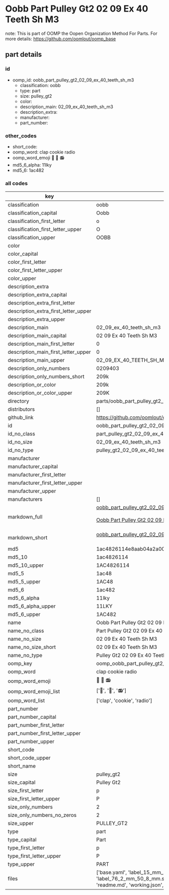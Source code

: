 # Oobb Part Pulley Gt2 02 09 Ex 40 Teeth Sh M3  

note: This is part of OOMP the Oopen Organization Method For Parts. For more details: https://github.com/oomlout/oomp_base

##  part details





### id
* oomp_id: oobb_part_pulley_gt2_02_09_ex_40_teeth_sh_m3
  * classification: oobb
  * type: part
  * size: pulley_gt2
  * color: 
  * description_main: 02_09_ex_40_teeth_sh_m3
  * description_extra: 
  * manufacturer: 
  * part_number: 

### other_codes
* short_code: 
* oomp_word: clap cookie radio
* oomp_word_emoji :clap: :cookie: :radio:
* md5_6_alpha: 11lky
* md5_6: 1ac482

### all codes 
| key | value |  
| --- | --- |  
| classification | oobb |  
| classification_capital | Oobb |  
| classification_first_letter | o |  
| classification_first_letter_upper | O |  
| classification_upper | OOBB |  
| color |  |  
| color_capital |  |  
| color_first_letter |  |  
| color_first_letter_upper |  |  
| color_upper |  |  
| description_extra |  |  
| description_extra_capital |  |  
| description_extra_first_letter |  |  
| description_extra_first_letter_upper |  |  
| description_extra_upper |  |  
| description_main | 02_09_ex_40_teeth_sh_m3 |  
| description_main_capital | 02 09 Ex 40 Teeth Sh M3 |  
| description_main_first_letter | 0 |  
| description_main_first_letter_upper | 0 |  
| description_main_upper | 02_09_EX_40_TEETH_SH_M3 |  
| description_only_numbers | 0209403 |  
| description_only_numbers_short | 209k |  
| description_or_color | 209k |  
| description_or_color_upper | 209K |  
| directory | parts/oobb_part_pulley_gt2_02_09_ex_40_teeth_sh_m3 |  
| distributors | [] |  
| github_link | https://github.com/oomlout/oomlout_oomp_part_src/tree/main/parts/oobb_part_pulley_gt2_02_09_ex_40_teeth_sh_m3/working |  
| id | oobb_part_pulley_gt2_02_09_ex_40_teeth_sh_m3 |  
| id_no_class | part_pulley_gt2_02_09_ex_40_teeth_sh_m3 |  
| id_no_size | 02_09_ex_40_teeth_sh_m3 |  
| id_no_type | pulley_gt2_02_09_ex_40_teeth_sh_m3 |  
| manufacturer |  |  
| manufacturer_capital |  |  
| manufacturer_first_letter |  |  
| manufacturer_first_letter_upper |  |  
| manufacturer_upper |  |  
| manufacturers | [] |  
| markdown_full | [oobb_part_pulley_gt2_02_09_ex_40_teeth_sh_m3](https://github.com/oomlout/oomlout_oomp_part_src/tree/main/parts/oobb_part_pulley_gt2_02_09_ex_40_teeth_sh_m3/working)<br>[](https://github.com/oomlout/oomlout_oomp_part_src/tree/main/parts/oobb_part_pulley_gt2_02_09_ex_40_teeth_sh_m3/working)<br>[Oobb Part Pulley Gt2 02 09 Ex 40 Teeth Sh M3](https://github.com/oomlout/oomlout_oomp_part_src/tree/main/parts/oobb_part_pulley_gt2_02_09_ex_40_teeth_sh_m3/working)<br><br> |  
| markdown_short | [oobb_part_pulley_gt2_02_09_ex_40_teeth_sh_m3](https://github.com/oomlout/oomlout_oomp_part_src/tree/main/parts/oobb_part_pulley_gt2_02_09_ex_40_teeth_sh_m3/working)<br><br> |  
| md5 | 1ac4826114e8aab04a2a007ea2a659ed |  
| md5_10 | 1ac4826114 |  
| md5_10_upper | 1AC4826114 |  
| md5_5 | 1ac48 |  
| md5_5_upper | 1AC48 |  
| md5_6 | 1ac482 |  
| md5_6_alpha | 11lky |  
| md5_6_alpha_upper | 11LKY |  
| md5_6_upper | 1AC482 |  
| name | Oobb Part Pulley Gt2 02 09 Ex 40 Teeth Sh M3 |  
| name_no_class | Part Pulley Gt2 02 09 Ex 40 Teeth Sh M3 |  
| name_no_size | 02 09 Ex 40 Teeth Sh M3 |  
| name_no_size_short | 02 09 Ex 40 Teeth Sh M3 |  
| name_no_type | Pulley Gt2 02 09 Ex 40 Teeth Sh M3 |  
| oomp_key | oomp_oobb_part_pulley_gt2_02_09_ex_40_teeth_sh_m3 |  
| oomp_word | clap cookie radio |  
| oomp_word_emoji | :clap: :cookie: :radio: |  
| oomp_word_emoji_list | [':clap:', ':cookie:', ':radio:'] |  
| oomp_word_list | ['clap', 'cookie', 'radio'] |  
| part_number |  |  
| part_number_capital |  |  
| part_number_first_letter |  |  
| part_number_first_letter_upper |  |  
| part_number_upper |  |  
| short_code |  |  
| short_code_upper |  |  
| short_name |  |  
| size | pulley_gt2 |  
| size_capital | Pulley Gt2 |  
| size_first_letter | p |  
| size_first_letter_upper | P |  
| size_only_numbers | 2 |  
| size_only_numbers_no_zeros | 2 |  
| size_upper | PULLEY_GT2 |  
| type | part |  
| type_capital | Part |  
| type_first_letter | p |  
| type_first_letter_upper | P |  
| type_upper | PART |  
| files | ['base.yaml', 'label_15_mm_30_mm.pdf', 'label_15_mm_30_mm.svg', 'label_76_2_mm_50_8_mm.pdf', 'label_76_2_mm_50_8_mm.svg', 'label_oomlout_76_2_mm_50_8_mm.pdf', 'label_oomlout_76_2_mm_50_8_mm.svg', 'readme.md', 'working.json', 'working.yaml'] |  
